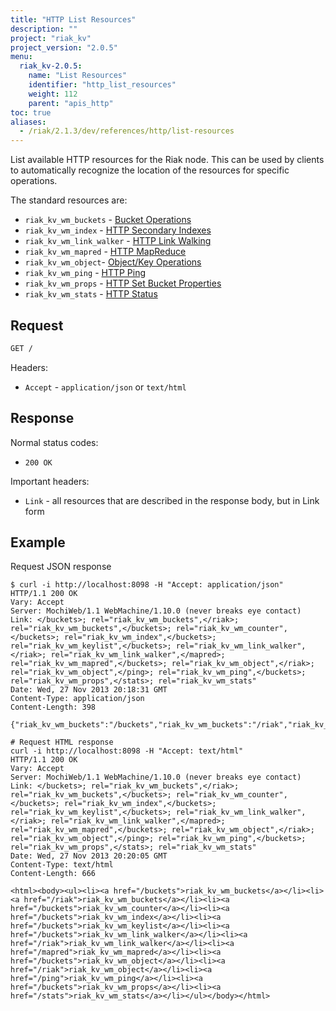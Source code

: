 ```yaml
---
title: "HTTP List Resources"
description: ""
project: "riak_kv"
project_version: "2.0.5"
menu:
  riak_kv-2.0.5:
    name: "List Resources"
    identifier: "http_list_resources"
    weight: 112
    parent: "apis_http"
toc: true
aliases:
  - /riak/2.1.3/dev/references/http/list-resources
---
```


List available HTTP resources for the Riak node. This can be used by clients to
automatically recognize the location of the resources for specific operations.

The standard resources are:

* `riak_kv_wm_buckets` - [Bucket Operations](/riak/kv/2.0.5/developing/api/http/#bucket-operations)
* `riak_kv_wm_index` - [HTTP Secondary Indexes](/riak/kv/2.0.5/developing/api/http/secondary-indexes)
* `riak_kv_wm_link_walker` - [HTTP Link Walking](/riak/kv/2.0.5/developing/api/http/link-walking)
* `riak_kv_wm_mapred` - [HTTP MapReduce](/riak/kv/2.0.5/developing/api/http/mapreduce)
* `riak_kv_wm_object`- [Object/Key Operations](/riak/kv/2.0.5/developing/api/http/#object-key-operations)
* `riak_kv_wm_ping` - [HTTP Ping](/riak/kv/2.0.5/developing/api/http/ping)
* `riak_kv_wm_props` - [HTTP Set Bucket Properties](/riak/kv/2.0.5/developing/api/http/set-bucket-props)
* `riak_kv_wm_stats` - [HTTP Status](/riak/kv/2.0.5/developing/api/http/status)

## Request

```bash
GET /
```

Headers:

* `Accept` - `application/json` or `text/html`

## Response

Normal status codes:

* `200 OK`

Important headers:

* `Link` - all resources that are described in the response body, but in Link
form

## Example

Request JSON response

```curl
$ curl -i http://localhost:8098 -H "Accept: application/json"
HTTP/1.1 200 OK
Vary: Accept
Server: MochiWeb/1.1 WebMachine/1.10.0 (never breaks eye contact)
Link: </buckets>; rel="riak_kv_wm_buckets",</riak>; rel="riak_kv_wm_buckets",</buckets>; rel="riak_kv_wm_counter",</buckets>; rel="riak_kv_wm_index",</buckets>; rel="riak_kv_wm_keylist",</buckets>; rel="riak_kv_wm_link_walker",</riak>; rel="riak_kv_wm_link_walker",</mapred>; rel="riak_kv_wm_mapred",</buckets>; rel="riak_kv_wm_object",</riak>; rel="riak_kv_wm_object",</ping>; rel="riak_kv_wm_ping",</buckets>; rel="riak_kv_wm_props",</stats>; rel="riak_kv_wm_stats"
Date: Wed, 27 Nov 2013 20:18:31 GMT
Content-Type: application/json
Content-Length: 398

{"riak_kv_wm_buckets":"/buckets","riak_kv_wm_buckets":"/riak","riak_kv_wm_counter":"/buckets","riak_kv_wm_index":"/buckets","riak_kv_wm_keylist":"/buckets","riak_kv_wm_link_walker":"/buckets","riak_kv_wm_link_walker":"/riak","riak_kv_wm_mapred":"/mapred","riak_kv_wm_object":"/buckets","riak_kv_wm_object":"/riak","riak_kv_wm_ping":"/ping","riak_kv_wm_props":"/buckets","riak_kv_wm_stats":"/stats"}

# Request HTML response
curl -i http://localhost:8098 -H "Accept: text/html"
HTTP/1.1 200 OK
Vary: Accept
Server: MochiWeb/1.1 WebMachine/1.10.0 (never breaks eye contact)
Link: </buckets>; rel="riak_kv_wm_buckets",</riak>; rel="riak_kv_wm_buckets",</buckets>; rel="riak_kv_wm_counter",</buckets>; rel="riak_kv_wm_index",</buckets>; rel="riak_kv_wm_keylist",</buckets>; rel="riak_kv_wm_link_walker",</riak>; rel="riak_kv_wm_link_walker",</mapred>; rel="riak_kv_wm_mapred",</buckets>; rel="riak_kv_wm_object",</riak>; rel="riak_kv_wm_object",</ping>; rel="riak_kv_wm_ping",</buckets>; rel="riak_kv_wm_props",</stats>; rel="riak_kv_wm_stats"
Date: Wed, 27 Nov 2013 20:20:05 GMT
Content-Type: text/html
Content-Length: 666

<html><body><ul><li><a href="/buckets">riak_kv_wm_buckets</a></li><li><a href="/riak">riak_kv_wm_buckets</a></li><li><a href="/buckets">riak_kv_wm_counter</a></li><li><a href="/buckets">riak_kv_wm_index</a></li><li><a href="/buckets">riak_kv_wm_keylist</a></li><li><a href="/buckets">riak_kv_wm_link_walker</a></li><li><a href="/riak">riak_kv_wm_link_walker</a></li><li><a href="/mapred">riak_kv_wm_mapred</a></li><li><a href="/buckets">riak_kv_wm_object</a></li><li><a href="/riak">riak_kv_wm_object</a></li><li><a href="/ping">riak_kv_wm_ping</a></li><li><a href="/buckets">riak_kv_wm_props</a></li><li><a href="/stats">riak_kv_wm_stats</a></li></ul></body></html>
```
